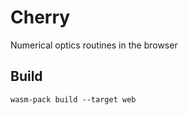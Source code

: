 # Cherry

Numerical optics routines in the browser

## Build

```console
wasm-pack build --target web
```